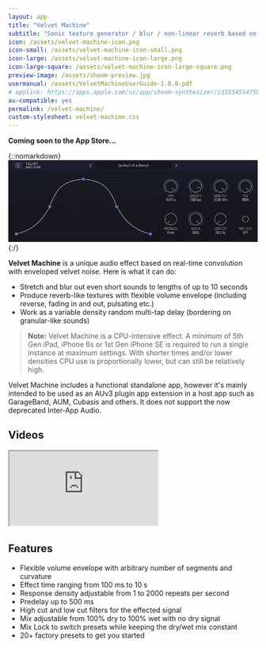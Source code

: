 ```yaml
---
layout: app
title: "Velvet Machine"
subtitle: "Sonic texture generator / blur / non-linear reverb based on velvet noise convolution (AUv3, iPad and iPhone)"
icon: /assets/velvet-machine-icon.png
icon-small: /assets/velvet-machine-icon-small.png
icon-large: /assets/velvet-machine-icon-large.png
icon-large-square: /assets/velvet-machine-icon-large-square.png
preview-image: /assets/shoom-preview.jpg
usermanual: /assets/VelvetMachineUserGuide-1.0.0.pdf
# applink: https://apps.apple.com/us/app/shoom-synthesizer/id1534554750
au-compatible: yes
permalink: /velvet-machine/
custom-stylesheet: velvet-machine.css
---
```


**Coming soon to the App Store...**

{::nomarkdown}
<img src="/assets/velvet-machine-screen.png" data-rjs="2" class="img-fluid d-block mx-auto mb-3" alt="Velvet Machine">
{:/}

**Velvet Machine** is a unique audio effect based on real-time convolution with enveloped velvet noise. Here is what it can do:
- Stretch and blur out even short sounds to lengths of up to 10 seconds
- Produce reverb-like textures with flexible volume envelope (including reverse, fading in and out, pulsating etc.)
- Work as a variable density random multi-tap delay (bordering on granular-like sounds)

> **Note:** Velvet Machine is a CPU-intensive effect. A *minimum* of 5th Gen iPad, iPhone 6s or 1st Gen iPhone SE is required to run a single instance at maximum settings. With shorter times and/or lower densities CPU use is proportionally lower, but can still be relatively high.

Velvet Machine includes a functional standalone app, however it's mainly intended to be used as an AUv3 plugin app extension in a host app such as GarageBand, AUM, Cubasis and others. It does not support the now deprecated Inter-App Audio.

## Videos

<div class="embed-responsive embed-responsive-16by9 mb-3">
  <iframe class="embed-responsive-item" src="https://www.youtube.com/embed/videoseries?list=PLJaQXsZjUetTVt8CfUcFriHNh6LvGlnXy" allowfullscreen></iframe>
</div>

## Features

- Flexible volume envelope with arbitrary number of segments and curvature
- Effect time ranging from 100 ms to 10 s
- Response density adjustable from 1 to 2000 repeats per second
- Predelay up to 500 ms
- High cut and low cut filters for the effected signal
- Mix adjustable from 100% dry to 100% wet with no dry signal
- Mix Lock to switch presets while keeping the dry/wet mix constant
- 20+ factory presets to get you started